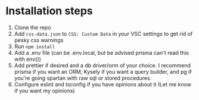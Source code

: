 # Installation steps

1. Clone the repo
2. Add `css-data.json` to `CSS: Custom Data` in your VSC settings to get rid of pesky css warnings
3. Run `npm install`
4. Add a .env file (can be .env.local, but be advised prisma can't read this with env())
5. Add prettier if desired and a db driver/orm of your choice. I recommend prisma if you want an ORM, Kysely if you want a query builder, and pg if you're going spartan with raw sql or stored procedures.
6. Configure eslint and tsconfig if you have opinions about it (Let me know if you want my opinions)
